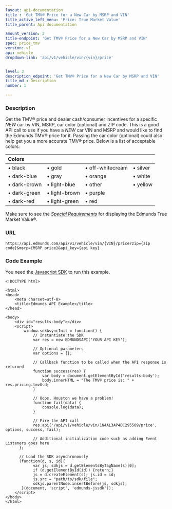```yaml
---
layout: api-documentation
title : 'Get TMV® Price for a New Car by MSRP and VIN'
title_active_left_menu: 'Price: True Market Value'
title_parent: Api documentation

amount_version: 2
title-endpoint: 'Get TMV® Price for a New Car by MSRP and VIN'
spec: price_tmv
version: v1
api: vehicle
dropdown-link: 'api/v1/vehicle/vin/{vin}/price'


level: 3
description_edpoint: 'Get TMV® Price for a New Car by MSRP and VIN'
title_md : Description
number: 1

---
```



### Description

Get the TMV® price and dealer cash/consumer incentives for a specific *NEW* car by VIN, MSRP, car color (optional) and ZIP code. This is a good API call to use if you have a *NEW* car VIN and MSRP and would like to find the Edmunds TMV® price for it. Passing the car color (optional) could also help get you a more accurate TMV® price. Below is a list of acceptable colors:

| Colors			|					 | 							                 |				|
|:------------------|:-------------------|:------------------------|:--------------|
| &bull; black		| &bull; gold		 | &bull; off-whitecream 	 | &bull; silver	|
| &bull; dark-blue	| &bull; gray		 | &bull; orange 			       | &bull; white	|
| &bull; dark-brown	| &bull; light-blue	 | &bull; other 			        |  &bull; yellow	|
| &bull; dark-green | &bull; light-brown | &bull; purple			        | 	|
| &bull; dark-red   | &bull; light-green | &bull; red		            | 	|

Make sure to see the [*Special Requirements*](/api-documentation/vehicle/price_tmv/v1/) for displaying the Edmunds True Market Value®.

### URL

	https://api.edmunds.com/api/v1/vehicle/vin/{VIN}/price?zip={zip code}&msrp={MSRP price}&api_key={api key}
	
### Code Example

You need the [Javascript SDK](https://github.com/EdmundsAPI/edmunds-javascript-sdk) to run this example.

	<!DOCTYPE html>

	<html>
	<head>
		<meta charset=utf-8>
		<title>Edmunds API Example</title>
	</head>

	<body>
		<div id="results-body"></div>
		<script>
		  	window.sdkAsyncInit = function() {
		    	// Instantiate the SDK
				var res = new EDMUNDSAPI('YOUR API KEY');

				// Optional parameters
				var options = {};

				// Callback function to be called when the API response is returned
				function success(res) {
					var body = document.getElementById('results-body');
					body.innerHTML = "The TMV® price is: " + res.pricing.tmvUsd;
				}

				// Oops, Houston we have a problem!
				function fail(data) {
					console.log(data);
				}

				// Fire the API call
				res.api('/api/v1/vehicle/vin/1N4AL3AP4DC295509/price', options, success, fail);

			    // Additional initialization code such as adding Event Listeners goes here
		  };

		  // Load the SDK asynchronously
		  (function(d, s, id){
		     	var js, sdkjs = d.getElementsByTagName(s)[0];
		     	if (d.getElementById(id)) {return;}
		     	js = d.createElement(s); js.id = id;
		     	js.src = "path/to/sdk/file";
		     	sdkjs.parentNode.insertBefore(js, sdkjs);
		   }(document, 'script', 'edmunds-jssdk'));
		</script>
	</body>
	</html>